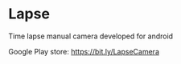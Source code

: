 # Lapse

Time lapse manual camera developed for android 

Google Play store: https://bit.ly/LapseCamera

